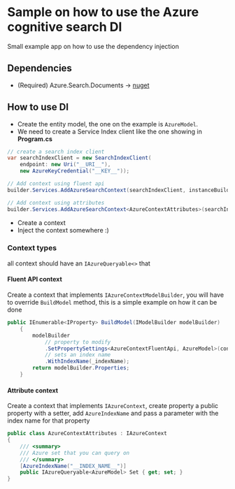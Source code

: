 # Sample on how to use the Azure cognitive search DI

Small example app on how to use the dependency injection

## Dependencies

- (Required) Azure.Search.Documents -> [nuget](https://www.nuget.org/packages/Azure.Search.Documents)

## How to use DI

- Create the entity model, the one on the example is ```AzureModel```.
- We need to create a Service Index client like the one showing in **Program.cs**
```csharp
// create a search index client
var searchIndexClient = new SearchIndexClient(
    endpoint: new Uri("__URI__"),
    new AzureKeyCredential("__KEY__"));

// Add context using fluent api
builder.Services.AddAzureSearchContext(searchIndexClient, instanceBuilder:() => new AzureContextFluentApi("__INDEX_NAME__"));

// Add context using attributes
builder.Services.AddAzureSearchContext<AzureContextAttributes>(searchIndexClient);
```
- Create a context
- Inject the context somewhere :)


### Context types

all context should have an ```IAzureQueryable<>``` that 

#### Fluent API context

Create a context that implements ```IAzureContextModelBuilder```, 
you will have to override ```BuildModel``` method, this is a simple example
on how it can be done

```csharp
public IEnumerable<IProperty> BuildModel(IModelBuilder modelBuilder)
    {
        modelBuilder
            // property to modify      
            .SetPropertySettings<AzureContextFluentApi, AzureModel>(context => context.Set)
            // sets an index name
            .WithIndexName(_indexName);
        return modelBuilder.Properties;
    }
```

#### Attribute context

Create a context that implements ```IAzureContext```, 
create property a public property with a setter, add ```AzureIndexName``` and
pass a parameter with the index name for that property 

```csharp
public class AzureContextAttributes : IAzureContext
{
    /// <summary>
    /// Azure set that you can query on
    /// </summary>
    [AzureIndexName("__INDEX_NAME__")]
    public IAzureQueryable<AzureModel> Set { get; set; }
}
```




